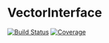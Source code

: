 # VectorInterface

[![Build Status](https://github.com/Jutho/VectorInterface.jl/actions/workflows/CI.yml/badge.svg?branch=main)](https://github.com/Jutho/VectorInterface.jl/actions/workflows/CI.yml?query=branch%3Amain)
[![Coverage](https://codecov.io/gh/Jutho/VectorInterface.jl/branch/main/graph/badge.svg)](https://codecov.io/gh/Jutho/VectorInterface.jl)
